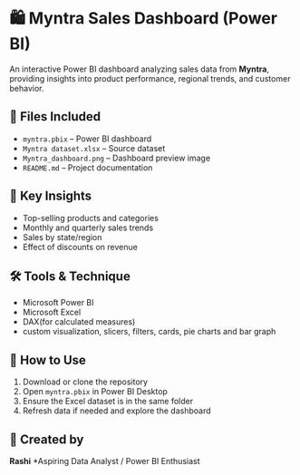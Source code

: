 # 🛍️ Myntra Sales Dashboard (Power BI)

An interactive Power BI dashboard analyzing sales data from **Myntra**, providing insights into product performance, regional trends, and customer behavior.

## 📁 Files Included

* `myntra.pbix` – Power BI dashboard
* `Myntra dataset.xlsx` – Source dataset
* `Myntra_dashboard.png` – Dashboard preview image
* `README.md` – Project documentation

## 🔎 Key Insights

* Top-selling products and categories
* Monthly and quarterly sales trends
* Sales by state/region
* Effect of discounts on revenue

## 🛠️ Tools & Technique

* Microsoft Power BI
* Microsoft Excel
* DAX(for calculated measures)
* custom visualization, slicers, filters, cards, pie charts and bar graph

## 🚀 How to Use

1. Download or clone the repository
2. Open `myntra.pbix` in Power BI Desktop
3. Ensure the Excel dataset is in the same folder
4. Refresh data if needed and explore the dashboard

## 📜 Created by 

**Rashi**
*Aspiring Data Analyst / Power BI Enthusiast
